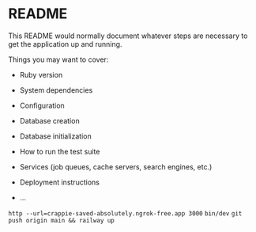 # README

This README would normally document whatever steps are necessary to get the
application up and running.

Things you may want to cover:

* Ruby version

* System dependencies

* Configuration

* Database creation

* Database initialization

* How to run the test suite

* Services (job queues, cache servers, search engines, etc.)

* Deployment instructions

* ...

`http --url=crappie-saved-absolutely.ngrok-free.app 3000`
`bin/dev`
`git push origin main && railway up`